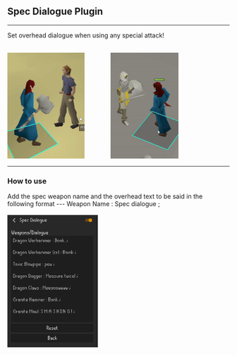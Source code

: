 <h2>Spec Dialogue Plugin</h2>
<hr>

Set overhead dialogue when using any special attack!
<br><br>

<span><img src="https://github.com/Oziach/spec-dialogue/blob/master/img/bonkGif.gif" height = 240px></span>
<span >&nbsp; &nbsp; &nbsp; &nbsp; &nbsp; &nbsp; &nbsp;  </span>
<span><img src="https://github.com/Oziach/spec-dialogue/blob/master/img/measureTwiceGif.gif" height = 240px></span>


<hr>

<h3>How to use</h3>
Add the spec weapon name and the overhead text to be said in the following format --- Weapon Name : Spec dialogue ;
<br><br>
<img src="https://github.com/Oziach/spec-dialogue/blob/master/img/AddingEntries.PNG" height=300px>








